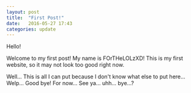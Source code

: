 ```yaml
---
layout: post
title:  "First Post!"
date:   2016-05-27 17:43
categories: update
---
```

Hello!

Welcome to my first post! My name is FOrTHeLOLzXD! This is my first website, so it may not look too good right now.

Well... This is all I can put because I don't know what else to put here...
Welp... Good bye! For now... See ya... uhh... bye...?
